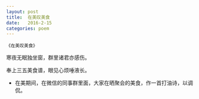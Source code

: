 ```yaml
---
layout: post
title:  在美叹美食
date:   2016-2-15
categories: poem
---
```

`《在美叹美食》`

寒夜无眠独坐窗，群里诸君亦感伤。

奉上三五美食谱，眼见心烦唾液长。

<!--more-->

- 在美期间，在微信的同事群里面，大家在晒聚会的美食，作一首打油诗，以调侃。

<script>
  (function(i,s,o,g,r,a,m){i['GoogleAnalyticsObject']=r;i[r]=i[r]||function(){
  (i[r].q=i[r].q||[]).push(arguments)},i[r].l=1*new Date();a=s.createElement(o),
  m=s.getElementsByTagName(o)[0];a.async=1;a.src=g;m.parentNode.insertBefore(a,m)
  })(window,document,'script','https://www.google-analytics.com/analytics.js','ga');

  ga('create', 'UA-85986843-1', 'auto');
  ga('send', 'pageview');

</script>